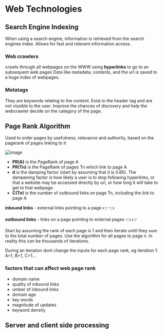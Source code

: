 # Web Technologies

## Search Engine Indexing
When using a search engine, information is retrieved from the search engines index. Allows for fast and relevant information access.

### Web crawlers
crawls through all webpages on the WWW using **hyperlinks** to go to an subsequent web pages Data like metadata, contents, and the url is saved to a huge index of webpages. 

### Metatags
They are keywords relating to the content. Exist in the header tag and are not vissible to the user. Improve the chances of discovery and help the webcrawler decide on the category of the page.

## Page Rank Algorithm
Used to order pages by usefulness, relevance and authority, based on the pagerank of pages linking to it

![image](https://user-images.githubusercontent.com/72783315/165080503-b9be8d08-ed2f-4364-abfd-d1c424935e79.png)

- **PR(A)** is the PageRank of page A 
- **PR(Tn)** is the PageRank of pages Tn which link to page A
- **d** is the damping factor (start by assuming that it is 0.85). The dampening factor is how likely a user is to stop following hyperlinks, or that a website may be accessed directly by url, or how long it will take to get to that webpage.
- **C(Tn)** is the number of outbound links on page Tn, including the link to page A

**inbound links** - external links pointing to a page :point_right: :point_left:

**outbound links** - links on a page pointing to external pages :point_left: :point_right:

Start by assuming the rank of each page is 1 and then iterate untill they sum to the total number of pages. Use the algorithm for all pages to page n. In reality this can be thousands of iterations. 

During an iteration dont change the inputs for each page rank, eg iteration 1: A=1, B=1, C=1...

### factors that can affect web page rank
- domain name
- quality of inbound links
- umber of inbound links
- domain age
- key words
- magnitude of updates
- keyword density

## Server and client side processing
